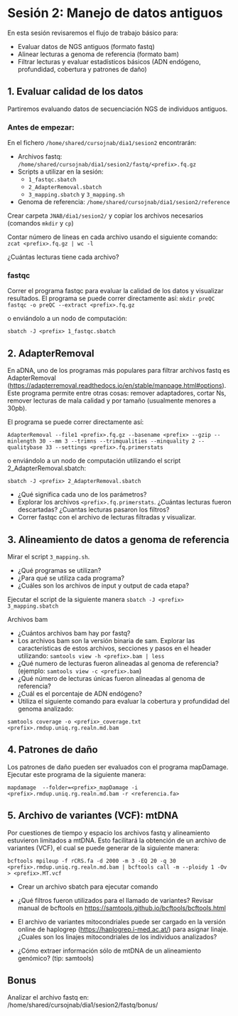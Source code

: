 # Sesión 2: Manejo de datos antiguos

En esta sesión revisaremos el flujo de trabajo básico para:
- Evaluar datos de NGS antiguos (formato fastq)
- Alinear lecturas a genoma de referencia (formato bam)
- Filtrar lecturas y evaluar estadísticos básicos (ADN endógeno, profundidad, cobertura y patrones de daño)

## 1. Evaluar calidad de los datos
Partiremos evaluando datos de secuenciación NGS de individuos antiguos.

### Antes de empezar:

En el fichero `/home/shared/cursojnab/dia1/sesion2` encontrarán:
- Archivos fastq: `/home/shared/cursojnab/dia1/sesion2/fastq/<prefix>.fq.gz`
- Scripts a utilizar en la sesión:
  - `1_fastqc.sbatch`
  - `2_AdapterRemoval.sbatch`
  - `3_mapping.sbatch` y `3_mapping.sh`
- Genoma de referencia: `/home/shared/cursojnab/dia1/sesion2/reference`

Crear carpeta `JNAB/dia1/sesion2/` y copiar los archivos necesarios (comandos `mkdir` y `cp`)

Contar número de líneas en cada archivo usando el siguiente comando:
  `zcat <prefix>.fq.gz | wc -l`

¿Cuántas lecturas tiene cada archivo?

### fastqc
Correr el programa fastqc para evaluar la calidad de los datos y visualizar resultados. El programa se puede correr directamente así:
  `mkdir preQC`
  `fastqc -o preQC --extract <prefix>.fq.gz`

o enviándolo a un nodo de computación:

  `sbatch -J <prefix> 1_fastqc.sbatch`

## 2. AdapterRemoval
En aDNA, uno de los programas más populares para filtrar archivos fastq es AdapterRemoval (https://adapterremoval.readthedocs.io/en/stable/manpage.html#options). Este programa permite entre otras cosas: remover adaptadores, cortar Ns, remover lecturas de mala calidad y por tamaño (usualmente menores a 30pb).

El programa se puede correr directamente así:

`AdapterRemoval --file1 <prefix>.fq.gz --basename <prefix> --gzip --minlength 30 --mm 3 --trimns --trimqualities --minquality 2 --qualitybase 33 --settings <prefix>.fq.primerstats`

o enviándolo a un nodo de computación utilizando el script 2_AdapterRemoval.sbatch:

  `sbatch -J <prefix> 2_AdapterRemoval.sbatch`

- ¿Qué significa cada uno de los parámetros?
- Explorar los archivos `<prefix>.fq.primerstats`. ¿Cuántas lecturas fueron descartadas? ¿Cuantas lecturas pasaron los filtros?
- Correr fastqc con el archivo de lecturas filtradas y visualizar.

## 3. Alineamiento de datos a genoma de referencia

Mirar el script `3_mapping.sh`.

- ¿Qué programas se utilizan?
- ¿Para qué se utiliza cada programa?
- ¿Cuáles son los archivos de input y output de cada etapa?

Ejecutar el script de la siguiente manera
  `sbatch -J <prefix> 3_mapping.sbatch`

Archivos bam
- ¿Cuántos archivos bam hay por fastq?
- Los archivos bam son la versión binaria de sam. Explorar las características de estos archivos, secciones y pasos en el header utilizando:
  `samtools view -h <prefix>.bam | less`
- ¿Qué numero de lecturas fueron alineadas al genoma de referencia? (ejemplo: `samtools view -c <prefix>.bam`)
- ¿Qué número de lecturas únicas fueron alineadas al genoma de referencia?
- ¿Cuál es el porcentaje de ADN endógeno?
- Utiliza el siguiente comando para evaluar la cobertura y profundidad del genoma analizado:

`samtools coverage -o <prefix>_coverage.txt <prefix>.rmdup.uniq.rg.realn.md.bam`


## 4. Patrones de daño
Los patrones de daño pueden ser evaluados con el programa mapDamage. Ejecutar este programa de la siguiente manera:

`mapdamage  --folder=<prefix>_mapDamage -i <prefix>.rmdup.uniq.rg.realn.md.bam -r <referencia.fa>`


## 5. Archivo de variantes (VCF): mtDNA
Por cuestiones de tiempo y espacio los archivos fastq y alineamiento estuvieron limitados a mtDNA. Esto facilitará la obtención de un archivo de variantes (VCF), el cual se puede generar de la siguiente manera:  

`bcftools mpileup -f rCRS.fa -d 2000 -m 3 -EQ 20 -q 30 <prefix>.rmdup.uniq.rg.realn.md.bam | bcftools call -m --ploidy 1 -Ov > <prefix>.MT.vcf`

- Crear un archivo sbatch para ejecutar comando

- ¿Qué filtros fueron utilizados para el llamado de variantes? Revisar manual de bcftools en https://samtools.github.io/bcftools/bcftools.html

- El archivo de variantes mitocondriales puede ser cargado en la versión online de haplogrep (https://haplogrep.i-med.ac.at/) para asignar linaje. ¿Cuales son los linajes mitocondriales de los individuos analizados?

- ¿Cómo extraer información sólo de mtDNA de un alineamiento genómico? (tip: samtools)

## Bonus
Analizar el archivo fastq en: /home/shared/cursojnab/dia1/sesion2/fastq/bonus/
